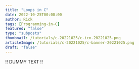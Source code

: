 ```yaml
---
title: "Loops in C"
date: 2022-10-25T00:00:00
author: Rick
tags: [Programming-in-C]
featured: "false"
type: "subposts"
thumbnail: /tutorials/c-20221025/c-icn-20221025.png
articleImage: /tutorials/c-20221025/c-banner-20221025.png
draft: "false"
---
```


!! DUMMY TEXT !!

